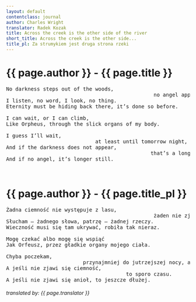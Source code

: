 ```yaml
---
layout: default
contentclass: journal
author: Charles Wright
translator: Radek Kozak
title: Across the creek is the other side of the river
short_title: Across the creek is the other side...
title_pl: Za strumykiem jest druga strona rzeki
---
```


<h1 class="poem-title">{{ page.author }} - {{ page.title }}</h1>

<pre class="poem">
No darkness steps out of the woods,
					                            no angel appears. 
I listen, no word, I look, no thing. 
Eternity must be hiding back there, it’s done so before. 
 
I can wait, or I can climb, 
Like Orpheus, through the slick organs of my body. 
 
I guess I’ll wait, 
                             at least until tomorrow night, or the day after. 
And if the darkness does not appear,
					                           that’s a long time. 
And if no angel, it’s longer still. 
</pre><br/>
<h1 id="pl" class="poem-title">{{ page.author }} - {{ page.title_pl }}</h1>

<pre class="poem">
Żadna ciemność nie występuje z lasu, 
					                            żaden nie zjawia się anioł.
Słucham — żadnego słowa, patrzę — żadnej rzeczy.
Wieczność musi się tam ukrywać, robiła tak nieraz.

Mogę czekać albo mogę się wspiąć
Jak Orfeusz, przez gładkie organy mojego ciała.

Chyba poczekam,
		                 przynajmniej do jutrzejszej nocy, albo następnego dnia.	
A jeśli nie zjawi się ciemność,
				                       to sporo czasu.
A jeśli nie zjawi się anioł, to jeszcze dłużej.
</pre>

<h6 class="poem">translated by: {{ page.translator }}</h6>
